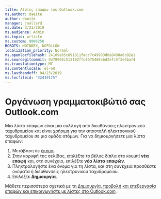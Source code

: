 ```yaml
---
title: Λίστες επαφών του Outlook.com
ms.author: daeite
author: daeite
manager: joallard
ms.date: 3/21/2019
ms.audience: Admin
ms.topic: article
ms.custom: 9000258
ROBOTS: NOINDEX, NOFOLLOW
localization_priority: Normal
ms.openlocfilehash: 24109e65c691811facc7c49983d0e8400a6c02e1
ms.sourcegitcommit: 9d78905c512192ffc4675468abd2efc5f2e4baf4
ms.translationtype: MT
ms.contentlocale: el-GR
ms.lasthandoff: 04/23/2019
ms.locfileid: "32419175"
---
```

# <a name="organizing-your-outlookcom-mailbox"></a>Οργάνωση γραμματοκιβώτιό σας Outlook.com

Μια λίστα επαφών είναι μια συλλογή από διευθύνσεις ηλεκτρονικού ταχυδρομείου και είναι χρήσιμη για την αποστολή ηλεκτρονικού ταχυδρομείου σε μια ομάδα ατόμων. Για να δημιουργήσετε μια λίστα επαφών:

1. Μετάβαση σε [άτομα](https://outlook.live.com/people/).
1. Στην κορυφή της σελίδας, επιλέξτε το βέλος δίπλα στο κουμπί **νέα επαφή** και, στη συνέχεια, επιλέξτε **νέα λίστα επαφών**.
1. Πληκτρολογήστε ένα όνομα για τη λίστα, και στη συνέχεια προσθέστε ονόματα ή διευθύνσεις ηλεκτρονικού ταχυδρομείου.
1. Επιλέξτε **Δημιουργία**.

Μάθετε περισσότερα σχετικά με τη [Δημιουργία, προβολή και επεξεργασία επαφών και επικοινωνήστε με λίστες στο Outlook.com](https://support.office.com/article/5b909158-036e-4820-92f7-2a27f57b9f01).
